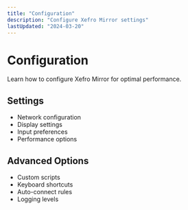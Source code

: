 ```yaml
---
title: "Configuration"
description: "Configure Xefro Mirror settings"
lastUpdated: "2024-03-20"
---
```


# Configuration

Learn how to configure Xefro Mirror for optimal performance.

## Settings

* Network configuration
* Display settings
* Input preferences
* Performance options

## Advanced Options

* Custom scripts
* Keyboard shortcuts
* Auto-connect rules
* Logging levels 
